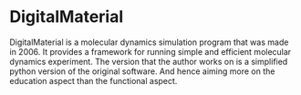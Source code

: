 # DigitalMaterial
DigitalMaterial is a molecular dynamics simulation program that was made in 2006. It provides a framework for running simple and efficient molecular dynamics experiment. The version that the author works on is a simplified python version of the original software. And hence aiming more on the education aspect than the functional aspect. 
